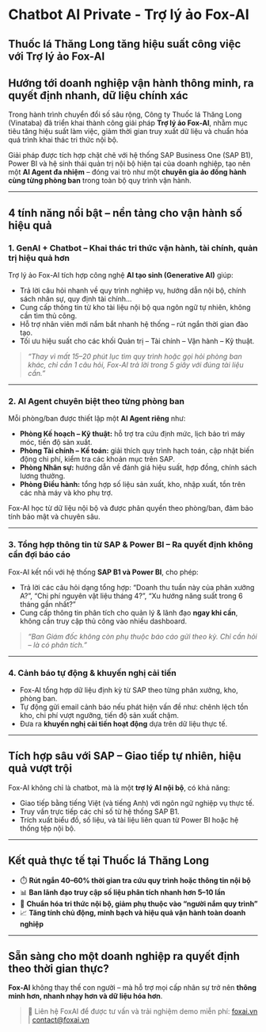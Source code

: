 # Chatbot AI Private - Trợ lý ảo Fox-AI 
## Thuốc lá Thăng Long tăng hiệu suất công việc với Trợ lý ảo Fox-AI  
## Hướng tới doanh nghiệp vận hành thông minh, ra quyết định nhanh, dữ liệu chính xác

Trong hành trình chuyển đổi số sâu rộng, Công ty Thuốc lá Thăng Long (Vinataba) đã triển khai thành công giải pháp **Trợ lý ảo Fox-AI**, nhằm mục tiêu tăng hiệu suất làm việc, giảm thời gian truy xuất dữ liệu và chuẩn hóa quá trình khai thác tri thức nội bộ.  

Giải pháp được tích hợp chặt chẽ với hệ thống SAP Business One (SAP B1), Power BI và hệ sinh thái quản trị nội bộ hiện tại của doanh nghiệp, tạo nên một **AI Agent đa nhiệm** – đóng vai trò như một **chuyên gia ảo đồng hành cùng từng phòng ban** trong toàn bộ quy trình vận hành.

---

## 4 tính năng nổi bật – nền tảng cho vận hành số hiệu quả

### 1. **GenAI + Chatbot – Khai thác tri thức vận hành, tài chính, quản trị hiệu quả hơn**

Trợ lý ảo Fox-AI tích hợp công nghệ **AI tạo sinh (Generative AI)** giúp:
- Trả lời câu hỏi nhanh về quy trình nghiệp vụ, hướng dẫn nội bộ, chính sách nhân sự, quy định tài chính...  
- Cung cấp thông tin từ kho tài liệu nội bộ qua ngôn ngữ tự nhiên, không cần tìm thủ công.  
- Hỗ trợ nhân viên mới nắm bắt nhanh hệ thống – rút ngắn thời gian đào tạo.  
- Tối ưu hiệu suất cho các khối Quản trị – Tài chính – Vận hành – Kỹ thuật.

> _“Thay vì mất 15–20 phút lục tìm quy trình hoặc gọi hỏi phòng ban khác, chỉ cần 1 câu hỏi, Fox-AI trả lời trong 5 giây với đúng tài liệu cần.”_

---

### 2. **AI Agent chuyên biệt theo từng phòng ban**

Mỗi phòng/ban được thiết lập một **AI Agent riêng** như:
- **Phòng Kế hoạch – Kỹ thuật:** hỗ trợ tra cứu định mức, lịch bảo trì máy móc, tiến độ sản xuất.
- **Phòng Tài chính – Kế toán:** giải thích quy trình hạch toán, cập nhật biến động chi phí, kiểm tra các khoản mục trên SAP.
- **Phòng Nhân sự:** hướng dẫn về đánh giá hiệu suất, hợp đồng, chính sách lương thưởng.
- **Phòng Điều hành:** tổng hợp số liệu sản xuất, kho, nhập xuất, tồn trên các nhà máy và kho phụ trợ.

Fox-AI học từ dữ liệu nội bộ và được phân quyền theo phòng/ban, đảm bảo tính bảo mật và chuyên sâu.

---

### 3. **Tổng hợp thông tin từ SAP & Power BI – Ra quyết định không cần đợi báo cáo**

Fox-AI kết nối với hệ thống **SAP B1 và Power BI**, cho phép:
- Trả lời các câu hỏi dạng tổng hợp: “Doanh thu tuần này của phân xưởng A?”, “Chi phí nguyên vật liệu tháng 4?”, “Xu hướng năng suất trong 6 tháng gần nhất?”  
- Cung cấp thông tin phân tích cho quản lý & lãnh đạo **ngay khi cần**, không cần truy cập thủ công vào nhiều dashboard.

> _“Ban Giám đốc không còn phụ thuộc báo cáo gửi theo kỳ. Chỉ cần hỏi – là có phân tích.”_

---

### 4. **Cảnh báo tự động & khuyến nghị cải tiến**

- Fox-AI tổng hợp dữ liệu định kỳ từ SAP theo từng phân xưởng, kho, phòng ban.  
- Tự động gửi email cảnh báo nếu phát hiện vấn đề như: chênh lệch tồn kho, chi phí vượt ngưỡng, tiến độ sản xuất chậm.  
- Đưa ra **khuyến nghị cải tiến hoạt động** dựa trên dữ liệu thực tế.

---

## Tích hợp sâu với SAP – Giao tiếp tự nhiên, hiệu quả vượt trội

Fox-AI không chỉ là chatbot, mà là một **trợ lý AI nội bộ**, có khả năng:
- Giao tiếp bằng tiếng Việt (và tiếng Anh) với ngôn ngữ nghiệp vụ thực tế.  
- Truy vấn trực tiếp các chỉ số từ hệ thống SAP B1.  
- Trích xuất biểu đồ, số liệu, và tài liệu liên quan từ Power BI hoặc hệ thống tệp nội bộ.

---

## Kết quả thực tế tại Thuốc lá Thăng Long

- ⏱️ **Rút ngắn 40–60% thời gian tra cứu quy trình hoặc thông tin nội bộ**  
- 📊 **Ban lãnh đạo truy cập số liệu phân tích nhanh hơn 5–10 lần**  
- 🧠 **Chuẩn hóa tri thức nội bộ, giảm phụ thuộc vào “người nắm quy trình”**  
- 📈 **Tăng tính chủ động, minh bạch và hiệu quả vận hành toàn doanh nghiệp**

---

## Sẵn sàng cho một doanh nghiệp ra quyết định theo thời gian thực?

**Fox-AI** không thay thế con người – mà hỗ trợ mọi cấp nhân sự trở nên **thông minh hơn, nhanh nhạy hơn và dữ liệu hóa hơn**.  

> 📩 Liên hệ FoxAI để được tư vấn và trải nghiệm demo miễn phí: [foxai.vn](https://foxai.vn) | contact@foxai.vn

